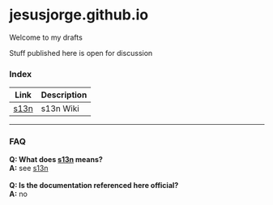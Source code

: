 # jesusjorge.github.io

Welcome to my drafts

Stuff published here is open for discussion

### Index

| Link | Description |
| ------ | ------ |
| [s13n](https://github.com/jesusjorge/s13n/wiki) | s13n Wiki |

___
### FAQ

**Q: What does [s13n](https://www.acronymfinder.com/Standardization-(S13N).html) means?**<br/>
**A:** see [s13n](https://www.acronymfinder.com/Standardization-(S13N).html)<br/>
<br/>
**Q: Is the documentation referenced here official?**<br/>
**A:** no<br/>
